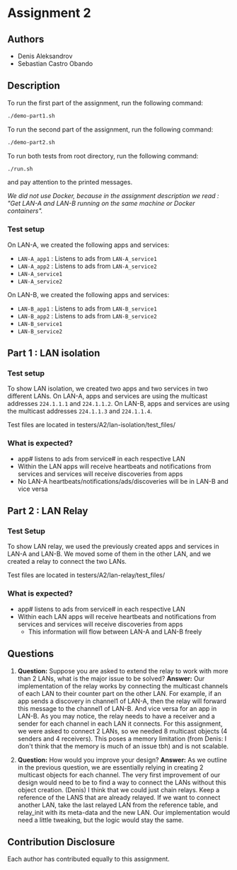 # Assignment 2

## Authors
- Denis Aleksandrov
- Sebastian Castro Obando

## Description

To run the first part of the assignment, run the following command:
```bash
./demo-part1.sh
```

To run the second part of the assignment, run the following command:
```bash
./demo-part2.sh
```

To run both tests from root directory, run the following command:
```bash
./run.sh
```
and pay attention to the printed messages.

*We did not use Docker, because in the assignment description we read : "Get LAN-A and LAN-B running on the same machine or Docker containers".*

### Test setup
On LAN-A, we created the following apps and services:
- `LAN-A_app1` : Listens to ads from `LAN-A_service1`
- `LAN-A_app2` : Listens to ads from `LAN-A_service2`
- `LAN-A_service1`
- `LAN-A_service2`

On LAN-B, we created the following apps and services:
- `LAN-B_app1` : Listens to ads from `LAN-B_service1`
- `LAN-B_app2` : Listens to ads from `LAN-B_service2`
- `LAN-B_service1`
- `LAN-B_service2`

## Part 1 : LAN isolation
### Test setup
To show LAN isolation, we created two apps and two services in two different LANs. On LAN-A, apps and services are using the multicast addresses `224.1.1.1` and `224.1.1.2`. On LAN-B, apps and services are using the multicast addresses `224.1.1.3` and `224.1.1.4`. 

Test files are located in testers/A2/lan-isolation/test_files/

### What is expected?
- app# listens to ads from service# in each respective LAN
- Within the LAN apps will receive heartbeats and notifications from services and services will receive discoveries from apps
- No LAN-A heartbeats/notifications/ads/discoveries will be in LAN-B and vice versa

## Part 2 : LAN Relay
### Test Setup
To show LAN relay, we used the previously created apps and services in LAN-A and LAN-B. We moved some of them in the other LAN, and we created a relay to connect the two LANs.

Test files are located in testers/A2/lan-relay/test_files/

### What is expected? 
- app# listens to ads from service# in each respective LAN
- Within each LAN apps will receive heartbeats and notifications from services and services will receive discoveries from apps
    - This information will flow between LAN-A and LAN-B freely

## Questions 
1. **Question:** Suppose you are asked to extend the relay to work with more than 2 LANs, what is the major issue to be solved? 
**Answer:** Our implementation of the relay works by connecting the multicast channels of each LAN to their counter part on the other LAN. For example, if an app sends a discovery in channel1 of LAN-A, then the relay will forward this message to the channel1 of LAN-B. And vice versa for an app in LAN-B. As you may notice, the relay needs to have a receiver and a sender for each channel in each LAN it connects. For this assignment, we were asked to connect 2 LANs, so we needed 8 multicast objects (4 senders and 4 receivers). This poses a memory limitation (from Denis: I don't think that the memory is much of an issue tbh) and is not scalable.

2. **Question:** How would you improve your design?
**Answer:** As we outline in the previous question, we are essentially relying in creating 2 multicast objects for each channel. The very first improvement of our design would need to be to find a way to connect the LANs without this object creation.
(Denis) I think that we could just chain relays. Keep a reference of the LANS that are already relayed. If we want to connect another LAN, take the last relayed LAN from the reference table, and relay_init with its meta-data and the new LAN. Our implementation would need a little tweaking, but the logic would stay the same.

## Contribution Disclosure
Each author has contributed equally to this assignment.
